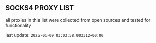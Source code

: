 ## SOCKS4 PROXY LIST

all proxies in this list were collected from open sources and tested for functionality

last update: `2025-01-09 03:03:58.003312+00:00`
